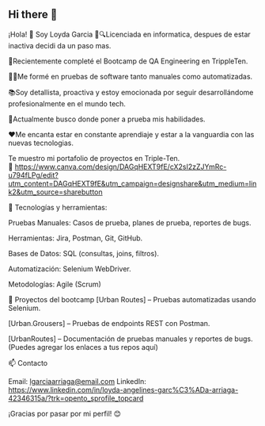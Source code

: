 ## Hi there 👋

¡Hola! 👋 Soy Loyda Garcia
🐞🔍Licenciada en informatica, despues de estar inactiva decidi da un paso mas.

💬Recientemente completé el Bootcamp de QA Engineering en TrippleTen.

👩‍💻Me formé en pruebas de software tanto manuales como automatizadas.

📚Soy detallista, proactiva y estoy emocionada por seguir desarrollándome profesionalmente en el mundo tech. 

🔭Actualmente busco donde poner a prueba mis habilidades. 

❤️Me encanta estar en constante aprendiaje y estar a la vanguardia con las nuevas tecnologias.

Te muestro mi portafolio de proyectos en Triple-Ten.   
📄  https://www.canva.com/design/DAGqHEXT9fE/cX2sI2zZJYmRc-u794fLPg/edit?utm_content=DAGqHEXT9fE&utm_campaign=designshare&utm_medium=link2&utm_source=sharebutton

🧰 Tecnologías y herramientas:

Pruebas Manuales: Casos de prueba, planes de prueba, reportes de bugs.

Herramientas: Jira, Postman, Git, GitHub.

Bases de Datos: SQL (consultas, joins, filtros).

Automatización: Selenium WebDriver.

Metodologías: Agile (Scrum)


💼 Proyectos del bootcamp
[Urban Routes] – Pruebas automatizadas usando Selenium.

[Urban.Grousers] – Pruebas de endpoints REST con Postman.

[UrbanRoutes] – Documentación de pruebas manuales y reportes de bugs.
(Puedes agregar los enlaces a tus repos aquí)


📫 Contacto

Email: lgarciaarriaga@email.com
LinkedIn: https://www.linkedin.com/in/loyda-angelines-garc%C3%ADa-arriaga-42346315a/?trk=opento_sprofile_topcard

¡Gracias por pasar por mi perfil! 😊

<!--
**loydagarcia/LoydaGarcia** is a ✨ _special_ ✨ repository because its `README.md` (this file) appears on your GitHub profile.

Here are some ideas to get you started:

- 🔭 I’m currently working on ...
- 🌱 I’m currently learning ...
- 👯 I’m looking to collaborate on ...
- 🤔 I’m looking for help with ...
- 💬 Ask me about ...
- 📫 How to reach me: ...
- 😄 Pronouns: ...
- ⚡ Fun fact: ...
-->
